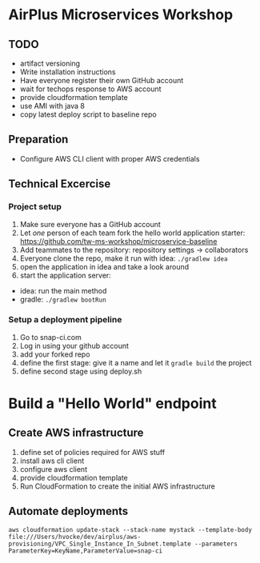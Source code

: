 # AirPlus Microservices Workshop

## TODO
* artifact versioning
* Write installation instructions
* Have everyone register their own GitHub account
* wait for techops response to AWS account
* provide cloudformation template
* use AMI with java 8
* copy latest deploy script to baseline repo

## Preparation
* Configure AWS CLI client with proper AWS credentials

## Technical Excercise

### Project setup
1. Make sure everyone has a GitHub account
2. Let *one* person of each team fork the hello world application starter: https://github.com/tw-ms-workshop/microservice-baseline
3. Add teammates to the repository: repository settings -> collaborators
4. Everyone clone the repo, make it run with idea: `./gradlew idea`
4. open the application in idea and take a look around
5. start the application server:
  * idea: run the main method
  * gradle: `./gradlew bootRun`

### Setup a deployment pipeline
1. Go to snap-ci.com
2. Log in using your github account
3. add your forked repo
4. define the first stage: give it a name and let it `gradle build` the project
5. define second stage using deploy.sh

# Build a "Hello World" endpoint

## Create AWS infrastructure
1. define set of policies required for AWS stuff
1. install aws cli client
1. configure aws client
1. provide cloudformation template
1. Run CloudFormation to create the initial AWS infrastructure

## Automate deployments

````
aws cloudformation update-stack --stack-name mystack --template-body file:///Users/hvocke/dev/airplus/aws-provisioning/VPC_Single_Instance_In_Subnet.template --parameters ParameterKey=KeyName,ParameterValue=snap-ci

````
